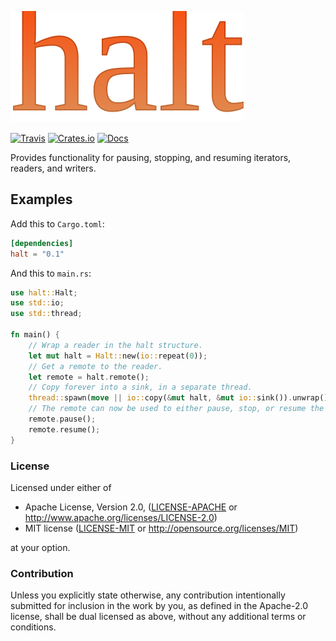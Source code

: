 ![nyx](https://raw.githubusercontent.com/evenorog/halt/master/halt.svg?sanitize=true)

[![Travis](https://api.travis-ci.com/evenorog/halt.svg?branch=master)](https://travis-ci.com/evenorog/halt)
[![Crates.io](https://img.shields.io/crates/v/halt.svg)](https://crates.io/crates/halt)
[![Docs](https://docs.rs/halt/badge.svg)](https://docs.rs/halt)

Provides functionality for pausing, stopping, and resuming iterators, readers, and writers.

## Examples

Add this to `Cargo.toml`:

```toml
[dependencies]
halt = "0.1"
```

And this to `main.rs`:

```rust
use halt::Halt;
use std::io;
use std::thread;

fn main() {
    // Wrap a reader in the halt structure.
    let mut halt = Halt::new(io::repeat(0));
    // Get a remote to the reader.
    let remote = halt.remote();
    // Copy forever into a sink, in a separate thread.
    thread::spawn(move || io::copy(&mut halt, &mut io::sink()).unwrap());
    // The remote can now be used to either pause, stop, or resume the reader from the main thread.
    remote.pause();
    remote.resume();
}
```

### License

Licensed under either of

 * Apache License, Version 2.0, ([LICENSE-APACHE](LICENSE-APACHE) or http://www.apache.org/licenses/LICENSE-2.0)
 * MIT license ([LICENSE-MIT](LICENSE-MIT) or http://opensource.org/licenses/MIT)

at your option.

### Contribution

Unless you explicitly state otherwise, any contribution intentionally submitted
for inclusion in the work by you, as defined in the Apache-2.0 license, shall be dual licensed as above, without any
additional terms or conditions.
